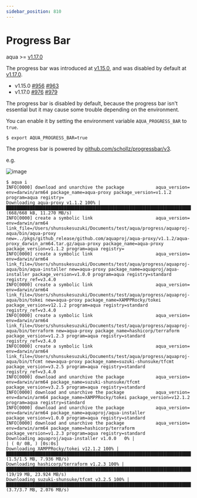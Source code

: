 ```yaml
---
sidebar_position: 810
---
```


# Progress Bar

aqua >= [v1.17.0](https://github.com/aquaproj/aqua/releases/tag/v1.17.0)

The progress bar was introduced at [v1.15.0](https://github.com/aquaproj/aqua/releases/tag/v1.15.0), and was disabled by default at [v1.17.0](https://github.com/aquaproj/aqua/releases/tag/v1.17.0).

* v1.15.0 [#956](https://github.com/aquaproj/aqua/issues/956) [#963](https://github.com/aquaproj/aqua/pull/963)
* v1.17.0 [#976](https://github.com/aquaproj/aqua/issues/976) [#979](https://github.com/aquaproj/aqua/pull/979)

The progress bar is disabled by default, because the progress bar isn't essential but it may cause some trouble depending on the environment.

You can enable it by setting the environment variable `AQUA_PROGRESS_BAR` to `true`.

```console
$ export AQUA_PROGRESS_BAR=true
```

The progress bar is powered by [github.com/schollz/progressbar/v3](https://pkg.go.dev/github.com/schollz/progressbar/v3).

e.g.

![image](https://user-images.githubusercontent.com/13323303/176585183-b8616482-5e3b-4f99-be98-6e7d752c5dbc.png)

```console
$ aqua i
INFO[0000] download and unarchive the package            aqua_version= env=darwin/arm64 package_name=aqua-proxy package_version=v1.1.2 program=aqua registry=
Downloading aqua-proxy v1.1.2 100% |██████████████████████████████████████████████████████████████████████████████████████████████████████████| (668/668 kB, 11.270 MB/s)
INFO[0000] create a symbolic link                        aqua_version= env=darwin/arm64 link_file=/Users/shunsukesuzuki/Documents/test/aqua/progress/aquaproj-aqua/bin/aqua-proxy new=../pkgs/github_release/github.com/aquaproj/aqua-proxy/v1.1.2/aqua-proxy_darwin_arm64.tar.gz/aqua-proxy package_name=aqua-proxy package_version=v1.1.2 program=aqua registry=
INFO[0000] create a symbolic link                        aqua_version= env=darwin/arm64 link_file=/Users/shunsukesuzuki/Documents/test/aqua/progress/aquaproj-aqua/bin/aqua-installer new=aqua-proxy package_name=aquaproj/aqua-installer package_version=v1.0.0 program=aqua registry=standard registry_ref=v3.4.0
INFO[0000] create a symbolic link                        aqua_version= env=darwin/arm64 link_file=/Users/shunsukesuzuki/Documents/test/aqua/progress/aquaproj-aqua/bin/tokei new=aqua-proxy package_name=XAMPPRocky/tokei package_version=v12.1.2 program=aqua registry=standard registry_ref=v3.4.0
INFO[0000] create a symbolic link                        aqua_version= env=darwin/arm64 link_file=/Users/shunsukesuzuki/Documents/test/aqua/progress/aquaproj-aqua/bin/terraform new=aqua-proxy package_name=hashicorp/terraform package_version=v1.2.3 program=aqua registry=standard registry_ref=v3.4.0
INFO[0000] create a symbolic link                        aqua_version= env=darwin/arm64 link_file=/Users/shunsukesuzuki/Documents/test/aqua/progress/aquaproj-aqua/bin/tfcmt new=aqua-proxy package_name=suzuki-shunsuke/tfcmt package_version=v3.2.5 program=aqua registry=standard registry_ref=v3.4.0
INFO[0000] download and unarchive the package            aqua_version= env=darwin/arm64 package_name=suzuki-shunsuke/tfcmt package_version=v3.2.5 program=aqua registry=standard
INFO[0000] download and unarchive the package            aqua_version= env=darwin/arm64 package_name=XAMPPRocky/tokei package_version=v12.1.2 program=aqua registry=standard
INFO[0000] download and unarchive the package            aqua_version= env=darwin/arm64 package_name=aquaproj/aqua-installer package_version=v1.0.0 program=aqua registry=standard
INFO[0000] download and unarchive the package            aqua_version= env=darwin/arm64 package_name=hashicorp/terraform package_version=v1.2.3 program=aqua registry=standard
Downloading aquaproj/aqua-installer v1.0.0   0% |                                                                                                            | ( 0/ 0B, ) [0s:0s]
Downloading XAMPPRocky/tokei v12.1.2 100% |████████████████████████████████████████████████████████████████████████████████████████████████████| (1.5/1.5 MB, 7.936 MB/s)
Downloading hashicorp/terraform v1.2.3 100% |███████████████████████████████████████████████████████████████████████████████████████████████████| (19/19 MB, 23.924 MB/s)
Downloading suzuki-shunsuke/tfcmt v3.2.5 100% |████████████████████████████████████████████████████████████████████████████████████████████████| (3.7/3.7 MB, 2.076 MB/s)
```
